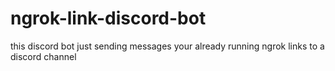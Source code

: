 # ngrok-link-discord-bot
this discord bot just sending messages your already running ngrok links to a discord channel 
